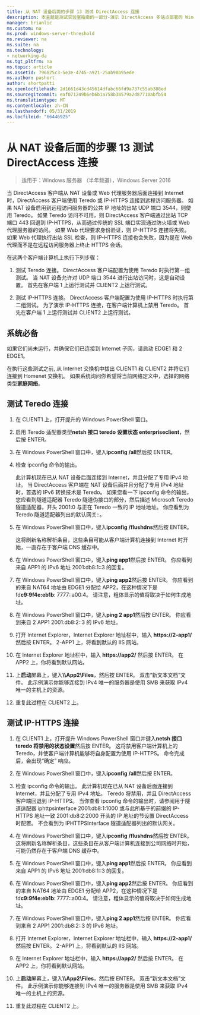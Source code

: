 ```yaml
---
title: 从 NAT 设备后面的步骤 13 测试 DirectAccess 连接
description: 本主题是测试实验室指南的一部分-演示 DirectAccess 多站点部署的 Windows Server 2016
manager: brianlic
ms.custom: na
ms.prod: windows-server-threshold
ms.reviewer: na
ms.suite: na
ms.technology:
- networking-da
ms.tgt_pltfrm: na
ms.topic: article
ms.assetid: 796825c3-5e3e-4745-a921-25ab90b95ede
ms.author: pashort
author: shortpatti
ms.openlocfilehash: 2d1661d43cd45614dfabc66fd9a737c55ab388ed
ms.sourcegitcommit: eaf071249b6eb6b1a758b38579a2d87710abfb54
ms.translationtype: MT
ms.contentlocale: zh-CN
ms.lasthandoff: 05/31/2019
ms.locfileid: "66446925"
---
```

# <a name="step-13-test-directaccess-connectivity-from-behind-a-nat-device"></a>从 NAT 设备后面的步骤 13 测试 DirectAccess 连接

>适用于：Windows 服务器 （半年频道），Windows Server 2016

当 DirectAccess 客户端从 NAT 设备或 Web 代理服务器后面连接到 Internet 时，DirectAccess 客户端使用 Teredo 或 IP-HTTPS 连接到远程访问服务器。 如果 NAT 设备启用到远程访问服务器的公共 IP 地址的出站 UDP 端口 3544，则使用 Teredo。 如果 Teredo 访问不可用，则 DirectAccess 客户端通过出站 TCP 端口 443 回退到 IP-HTTPS，从而通过传统的 SSL 端口实现通过防火墙或 Web 代理服务器的访问。 如果 Web 代理要求身份验证，则 IP-HTTPS 连接将失败。 如果 Web 代理执行出站 SSL 检查，则 IP-HTTPS 连接也会失败，因为是在 Web 代理而不是在远程访问服务器上终止 HTTPS 会话。  
  
在这两个客户端计算机上执行下列步骤：  
  
1. 测试 Teredo 连接。 DirectAccess 客户端配置为使用 Teredo 时执行第一组测试。 当 NAT 设备允许对 UDP 端口 3544 进行出站访问时，这是自动设置。 首先在客户端 1 上运行测试并 CLIENT2 上运行测试。  
  
2. 测试 IP-HTTPS 连接。 DirectAccess 客户端配置为使用 IP-HTTPS 时执行第二组测试。 为了演示 IP-HTTPS 连接，在客户端计算机上禁用 Teredo。 首先在客户端 1 上运行测试并 CLIENT2 上运行测试。  
  
## <a name="prerequisites"></a>系统必备  
如果它们尚未运行，并确保它们已连接到 Internet 子网，请启动 EDGE1 和 2 EDGE1。  
  
在执行这些测试之前, 从 Internet 交换机中拔出 CLIENT1 和 CLIENT2 并将它们连接到 Homenet 交换机。 如果系统询问你希望将当前网络定义中，选择的网络类型**家庭网络**。  
  
## <a name="TeredoCLIENT1"></a>测试 Teredo 连接  
  
1. 在 CLIENT1 上，打开提升的 Windows PowerShell 窗口。  
  
2. 启用 Teredo 适配器类型**netsh 接口 teredo 设置状态 enterpriseclient**，然后按 ENTER。  
  
3. 在 Windows PowerShell 窗口中，键入**ipconfig /all**然后按 ENTER。  
  
4. 检查 ipconfig 命令的输出。  
  
   此计算机现在已从 NAT 设备后面连接到 Internet，并且分配了专用 IPv4 地址。 当 DirectAccess 客户端在 NAT 设备后面并且分配了专用 IPv4 地址时，首选的 IPv6 转换技术是 Teredo。 如果您看一下 ipconfig 命令的输出，您应看到隧道适配器 Teredo 隧道伪接口的部分，然后描述 Microsoft Teredo 隧道适配器，开头 2001:0 与正在 Teredo 一致的 IP 地址地址。 你应看到为 Teredo 隧道适配器列出的默认网关::。  
  
5. 在 Windows PowerShell 窗口中，键入**ipconfig /flushdns**然后按 ENTER。  
  
   这将刷新名称解析条目，这些条目可能从客户端计算机连接到 Internet 时开始，一直存在于客户端 DNS 缓存中。  
  
6. 在 Windows PowerShell 窗口中，键入**ping app1**然后按 ENTER。 你应看到来自 APP1 的 IPv6 地址 2001:db8:1::3 的回复。  
  
7. 在 Windows PowerShell 窗口中，键入**ping app2**然后按 ENTER。 你应看到的来自 NAT64 地址由 EDGE1 分配给 APP2，在这种情况下是 fd**c9:9f4e:eb1b**: 7777::a00:4。 请注意，粗体显示的值将取决于如何生成地址。  
  
8. 在 Windows PowerShell 窗口中，键入**ping 2 app1**然后按 ENTER。 你应看到来自 2 APP1 2001:db8:2::3 的 IPv6 地址。  
  
9. 打开 Internet Explorer，Internet Explorer 地址栏中，输入 **https://2-app1/** 然后按 ENTER。 2-APP1 上，将看到默认的 IIS 网站。  
  
10. 在 Internet Explorer 地址栏中，输入 **https://app2/** 然后按 ENTER。 在 APP2 上，你将看到默认网站。  
  
11. 上**启动**屏幕上，键入<strong>\\\App2\Files</strong>，然后按 ENTER。 双击“新文本文档”文件。 此示例演示你能够连接到 IPv4 唯一的服务器是使用 SMB 来获取 IPv4 唯一的主机上的资源。  
  
12. 重复此过程在 CLIENT2 上。  
  
## <a name="IPHTTPS_CLIENT1"></a>测试 IP-HTTPS 连接  
  
1. 在 CLIENT1 上，打开提升 Windows PowerShell 窗口并键入**netsh 接口 teredo 将禁用的状态设置**然后按 ENTER。 这将禁用客户端计算机上的 Teredo，并使客户端计算机能够将自身配置为使用 IP-HTTPS。 命令完成后，会出现“确定”  响应。  
  
2. 在 Windows PowerShell 窗口中，键入**ipconfig /all**然后按 ENTER。  
  
3. 检查 ipconfig 命令的输出。 此计算机现在已从 NAT 设备后面连接到 Internet，并且分配了专用 IPv4 地址。 Teredo 将禁用，并且 DirectAccess 客户端回退到 IP-HTTPS。 当你查看 ipconfig 命令的输出时，请参阅用于隧道适配器 iphttpsinterface 2001:db8:1:1000 或与此所基于的前缀的 IP-HTTPS 地址一致 2001:db8:2:2000 开头的 IP 地址的节设置 DirectAccess 时配置。 不会看到为 IPHTTPSInterface 隧道适配器列出的默认网关。  
  
4. 在 Windows PowerShell 窗口中，键入**ipconfig /flushdns**然后按 ENTER。 这将刷新名称解析条目，这些条目在从客户端计算机连接到公司网络时开始，可能仍然存在于客户端 DNS 缓存中。  
  
5. 在 Windows PowerShell 窗口中，键入**ping app1**然后按 ENTER。 你应看到来自 APP1 的 IPv6 地址 2001:db8:1::3 的回复。  
  
6. 在 Windows PowerShell 窗口中，键入**ping app2**然后按 ENTER。 你应看到的来自 NAT64 地址由 EDGE1 分配给 APP2，在这种情况下是 fd**c9:9f4e:eb1b**: 7777::a00:4。 请注意，粗体显示的值将取决于如何生成地址。  
  
7. 在 Windows PowerShell 窗口中，键入**ping 2 app1**然后按 ENTER。 你应看到来自 2 APP1 2001:db8:2::3 的 IPv6 地址。  
  
8. 打开 Internet Explorer，Internet Explorer 地址栏中，输入 **https://2-app1/** 然后按 ENTER。 2-APP1 上，将看到默认的 IIS 网站。  
  
9. 在 Internet Explorer 地址栏中，输入 **https://app2/** 然后按 ENTER。 在 APP2 上，你将看到默认网站。  
  
10. 上**启动**屏幕上，键入<strong>\\\App2\Files</strong>，然后按 ENTER。 双击“新文本文档”文件。 此示例演示你能够连接到 IPv4 唯一的服务器是使用 SMB 来获取 IPv4 唯一的主机上的资源。  
  
11. 重复此过程在 CLIENT2 上。  
  


